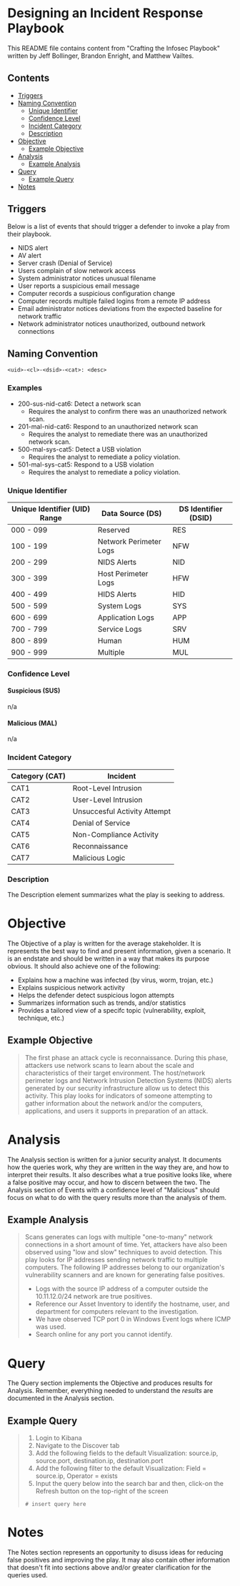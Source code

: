 # Designing an Incident Response Playbook
This README file contains content from "Crafting the Infosec Playbook" written by Jeff Bollinger, Brandon Enright, and Matthew Vailtes. 

## Contents
* [Triggers](#triggers)
* [Naming Convention](#naming-convention)
  * [Unique Identifier](#unique-identifier)
  * [Confidence Level](#confidence-level)
  * [Incident Category](#incident-category)
  * [Description](#description)
* [Objective](#objective)
  * [Example Objective](#example-objective)
* [Analysis](#analysis)
  * [Example Analysis](#example-analysis)
* [Query](#query)
  * [Example Query](#example-query)
* [Notes](#notes)

## Triggers
Below is a list of events that should trigger a defender to invoke a play from their playbook.
* NIDS alert
* AV alert
* Server crash (Denial of Service)
* Users complain of slow network access
* System administrator notices unusual filename
* User reports a suspicious email message
* Computer records a suspicious configuration change
* Computer records multiple failed logins from a remote IP address
* Email administrator notices deviations from the expected baseline for network traffic
* Network administrator notices unauthorized, outbound network connections

## Naming Convention
```
<uid>-<cl>-<dsid>-<cat>: <desc>
```

### Examples
* 200-sus-nid-cat6: Detect a network scan
  * Requires the analyst to confirm there was an unauthorized network scan.
* 201-mal-nid-cat6: Respond to an unauthorized network scan
  * Requires the analyst to remediate there was an unauthorized network scan.
* 500-mal-sys-cat5: Detect a USB violation
  * Requires the analyst to remediate a policy violation.
* 501-mal-sys-cat5: Respond to a USB violation
  * Requires the analyst to remediate a policy violation.

### Unique Identifier
| Unique Identifier (UID) Range | Data Source (DS) | DS Identifier (DSID) |
| ----------------------------- | ---------------- | -------------------- |
| 000 - 099 | Reserved | RES |
| 100 - 199 | Network Perimeter Logs | NFW | 
| 200 - 299 | NIDS Alerts | NID |
| 300 - 399 | Host Perimeter Logs | HFW |
| 400 - 499 | HIDS Alerts | HID |
| 500 - 599 | System Logs | SYS |
| 600 - 699 | Application Logs | APP |
| 700 - 799 | Service Logs | SRV |
| 800 - 899 | Human | HUM |
| 900 - 999 | Multiple | MUL |

### Confidence Level
#### Suspicious (SUS)
n/a

#### Malicious (MAL)
n/a

### Incident Category
| Category (CAT) | Incident |
| -------------- | -------- |
| CAT1 | Root-Level Intrusion |
| CAT2 | User-Level Intrusion | 
| CAT3 | Unsuccesful Activity Attempt |
| CAT4 | Denial of Service |
| CAT5 | Non-Compliance Activity | 
| CAT6 | Reconnaissance |
| CAT7 | Malicious Logic |

### Description
The Description element summarizes what the play is seeking to address.

# Objective
The Objective of a play is written for the average stakeholder. It is represents the best way to find and present information, given a scenario. It is an endstate and should be written in a way that makes its purpose obvious. It should also achieve one of the following:
* Explains how a machine was infected (by virus, worm, trojan, etc.)
* Explains suspicious network activity
* Helps the defender detect suspicious logon attempts
* Summarizes information such as trends, and/or statistics
* Provides a tailored view of a specifc topic (vulnerability, exploit, technique, etc.)

## Example Objective
> The first phase an attack cycle is reconnaissance. During this phase, attackers use network scans to learn about the scale and characteristics of their target environment. The host/network perimeter logs and Network Intrusion Detection Systems (NIDS) alerts generated by our security infrastructure allow us to detect this activity. This play looks for indicators of someone attempting to gather information about the network and/or the computers, applications, and users it supports in preparation of an attack.

# Analysis
The Analysis section is written for a junior security analyst. It documents how the queries work, why they are written in the way they are, and how to interpret their results. It also describes what a true positive looks like, where a false positive may occur, and how to discern between the two. The Analysis section of Events with a confidence level of "Malicious" should focus on what to do with the query results more than the analysis of them. 

## Example Analysis
> Scans generates can logs with multiple "one-to-many" network connections in a short amount of time. Yet, attackers have also been observed using "low and slow" techniques to avoid detection. This play looks for IP addresses sending network traffic to multiple computers. The following IP addresses belong to our organization's vulnerability scanners and are known for generating false positives. 
> * Logs with the source IP address of a computer outside the 10.11.12.0/24 network are true positives. 
> * Reference our Asset Inventory to identify the hostname, user, and department for computers relevant to the investigation.
> * We have observed TCP port 0 in Windows Event logs where ICMP was used. 
> * Search online for any port you cannot identify. 

# Query
The Query section implements the Objective and produces results for Analysis. Remember, everything needed to understand the *results* are documented in the Analysis section. 

## Example Query
> 1. Login to Kibana
> 2. Navigate to the Discover tab
> 3. Add the following fields to the default Visualization: source.ip, source.port, destination.ip, destination.port
> 4. Add the following filter to the default Visualization: Field = source.ip, Operator = exists
> 5. Input the query below into the search bar and then, click-on the Refresh button on the top-right of the screen
> ```
> # insert query here
> ```

# Notes
The Notes section represents an opportunity to disuss ideas for reducing false positives and improving the play. It may also contain other information that doesn't fit into sections above and/or greater clarification for the queries used. 
